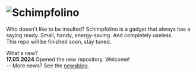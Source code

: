 # ![Schimpfolino](http://www.nikolairadke.de/schimpfolino/schimpfolino_back.jpg)

Who doesn't like to be insulted? Schimpfolino is a gadget that always has a saying ready. Small, handy, energy-saving. And completely useless.  
This repo will be finished soon, stay tuned.  

What's new?  
**17.05.2024** Opened the new repository. Welcome!  
-- More news? See the [newsblog](https://github.com/NikolaiRadke/Schimpfolino/tree/main/NEWS.md).   

